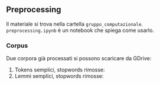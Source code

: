 ## Preprocessing
Il materiale si trova nella cartella `gruppo_computazionale`. `preprocessing.ipynb` è un notebook che spiega come usarlo.
### Corpus
Due corpora già processati si possono scaricare da GDrive:
1. Tokens semplici, stopwords rimosse: 
2. Lemmi semplici, stopwords rimosse: 

